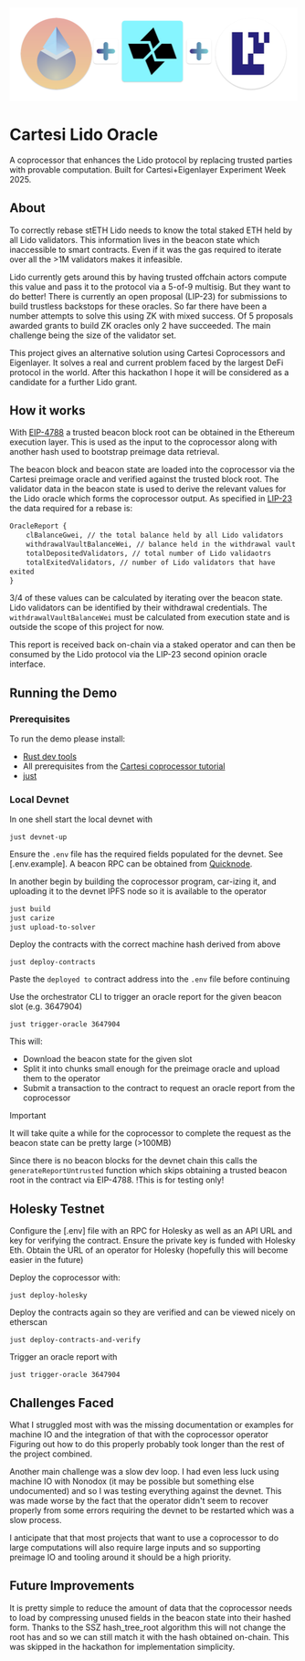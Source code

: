 
![Cartesi Lido Oracle](./resources/banner.png)

# Cartesi Lido Oracle

A coprocessor that enhances the Lido protocol by replacing trusted parties with provable computation. Built for Cartesi+Eigenlayer Experiment Week 2025.

## About

To correctly rebase stETH Lido needs to know the total staked ETH held by all Lido validators. This information lives in the beacon state which inaccessible to smart contracts. Even if it was the gas required to iterate over all the >1M validators makes it infeasible.

Lido currently gets around this by having trusted offchain actors compute this value and pass it to the protocol via a 5-of-9 multisig. But they want to do better! There is currently an open proposal (LIP-23) for submissions to build trustless backstops for these oracles. So far there have been a number attempts to solve this using ZK with mixed success. Of 5 proposals awarded grants to build ZK oracles only 2 have succeeded. The main challenge being the size of the validator set.

This project gives an alternative solution using Cartesi Coprocessors and Eigenlayer. It solves a real and current problem faced by the largest DeFi protocol in the world. After this hackathon I hope it will be considered as a candidate for a further Lido grant.



## How it works

With [EIP-4788](https://eips.ethereum.org/EIPS/eip-4788) a trusted beacon block root can be obtained in the Ethereum execution layer. This is used as the input to the coprocessor along with another hash used to bootstrap preimage data retrieval.

The beacon block and beacon state are loaded into the coprocessor via the Cartesi preimage oracle and verified against the trusted block root. The validator data in the beacon state is used to derive the relevant values for the Lido oracle which forms the coprocessor output. As specified in [LIP-23](https://github.com/lidofinance/lido-improvement-proposals/blob/develop/LIPS/lip-23.md) the data required for a rebase is:

```
OracleReport {
    clBalanceGwei, // the total balance held by all Lido validators
	withdrawalVaultBalanceWei, // balance held in the withdrawal vault
	totalDepositedValidators, // total number of Lido validaotrs
	totalExitedValidators, // number of Lido validators that have exited
}
```

3/4 of these values can be calculated by iterating over the beacon state. Lido validators can be identified by their withdrawal credentials. The `withdrawalVaultBalanceWei` must be calculated from execution state and is outside the scope of this project for now.

This report is received back on-chain via a staked operator and can then be consumed by the Lido protocol via the LIP-23 second opinion oracle interface.

## Running the Demo

### Prerequisites

To run the demo please install:

- [Rust dev tools](https://www.rust-lang.org/tools/install)
- All prerequisites from the [Cartesi coprocessor tutorial](https://docs.mugen.builders/cartesi-co-processor-tutorial/installation)
- [just](https://github.com/casey/just)

### Local Devnet

In one shell start the local devnet with

```shell
just devnet-up
```

Ensure the `.env` file has the required fields populated for the devnet. See [.env.example]. A beacon RPC can be obtained from [Quicknode](https://www.quicknode.com/).

In another begin by building the coprocessor program, car-izing it, and uploading it to the devnet IPFS node so it is available to the operator

```shell
just build
just carize
just upload-to-solver
```

Deploy the contracts with the correct machine hash derived from above

```shell
just deploy-contracts
```

Paste the `deployed to` contract address into the `.env` file before continuing

Use the orchestrator CLI to trigger an oracle report for the given beacon slot (e.g. 3647904)

```shell
just trigger-oracle 3647904
```

This will:

- Download the beacon state for the given slot
- Split it into chunks small enough for the preimage oracle and upload them to the operator
- Submit a transaction to the contract to request an oracle report from the coprocessor

> [!IMPORTANT]  
> It will take quite a while for the coprocessor to complete the request as the beacon state can be pretty large (>100MB)

Since there is no beacon blocks for the devnet chain this calls the `generateReportUntrusted` function which skips obtaining a trusted beacon root in the contract via EIP-4788. !This is for testing only!

## Holesky Testnet

Configure the [.env] file with an RPC for Holesky as well as an API URL and key for verifying the contract. Ensure the private key is funded with Holesky Eth. Obtain the URL of an operator for Holesky (hopefully this will become easier in the future)

Deploy the coprocessor with:

```shell
just deploy-holesky
```

Deploy the contracts again so they are verified and can be viewed nicely on etherscan

```shell
just deploy-contracts-and-verify
```

Trigger an oracle report with

```shell
just trigger-oracle 3647904
```

## Challenges Faced

What I struggled most with was the missing documentation or examples for machine IO and the integration of that with the coprocessor operator Figuring out how to do this properly probably took longer than the rest of the project combined.

Another main challenge was a slow dev loop. I had even less luck using machine IO with Nonodox (it may be possible but something else undocumented) and so I was testing everything against the devnet. This was made worse by the fact that the operator didn't seem to recover properly from some errors requiring the devnet to be restarted which was a slow process.

I anticipate that that most projects that want to use a coprocessor to do large computations will also require large inputs and so supporting preimage IO and tooling around it should be a high priority.

## Future Improvements

It is pretty simple to reduce the amount of data that the coprocessor needs to load by compressing unused fields in the beacon state into their hashed form. Thanks to the SSZ hash_tree_root algorithm this will not change the root has and so we can still match it with the hash obtained on-chain. This was skipped in the hackathon for implementation simplicity.
